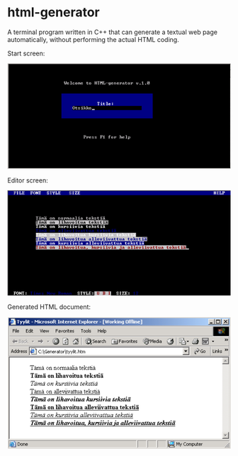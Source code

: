 # html-generator
A terminal program written in C++ that can generate a textual web page automatically, without performing the actual HTML coding.

Start screen:

![Start screen.](https://github.com/markarja/html-generator/blob/main/start_screen.png)

Editor screen:

![Editor screen.](https://github.com/markarja/html-generator/blob/main/editor_screen.png)

Generated HTML document:

![HTML document.](https://github.com/markarja/html-generator/blob/main/html_document.png)


